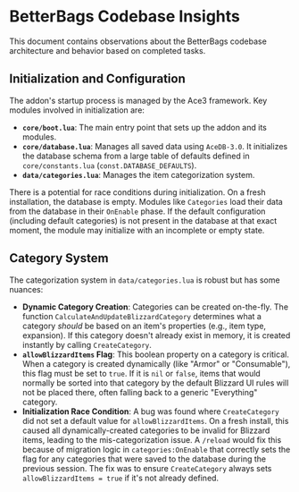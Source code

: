 # BetterBags Codebase Insights

This document contains observations about the BetterBags codebase architecture and behavior based on completed tasks.

## Initialization and Configuration

The addon's startup process is managed by the Ace3 framework. Key modules involved in initialization are:

- **`core/boot.lua`**: The main entry point that sets up the addon and its modules.
- **`core/database.lua`**: Manages all saved data using `AceDB-3.0`. It initializes the database schema from a large table of defaults defined in `core/constants.lua` (`const.DATABASE_DEFAULTS`).
- **`data/categories.lua`**: Manages the item categorization system.

There is a potential for race conditions during initialization. On a fresh installation, the database is empty. Modules like `Categories` load their data from the database in their `OnEnable` phase. If the default configuration (including default categories) is not present in the database at that exact moment, the module may initialize with an incomplete or empty state.

## Category System

The categorization system in `data/categories.lua` is robust but has some nuances:

- **Dynamic Category Creation**: Categories can be created on-the-fly. The function `CalculateAndUpdateBlizzardCategory` determines what a category *should* be based on an item's properties (e.g., item type, expansion). If this category doesn't already exist in memory, it is created instantly by calling `CreateCategory`.
- **`allowBlizzardItems` Flag**: This boolean property on a category is critical. When a category is created dynamically (like "Armor" or "Consumable"), this flag must be set to `true`. If it is `nil` or `false`, items that would normally be sorted into that category by the default Blizzard UI rules will not be placed there, often falling back to a generic "Everything" category.
- **Initialization Race Condition**: A bug was found where `CreateCategory` did not set a default value for `allowBlizzardItems`. On a fresh install, this caused all dynamically-created categories to be invalid for Blizzard items, leading to the mis-categorization issue. A `/reload` would fix this because of migration logic in `categories:OnEnable` that correctly sets the flag for any categories that were saved to the database during the previous session. The fix was to ensure `CreateCategory` always sets `allowBlizzardItems = true` if it's not already defined.